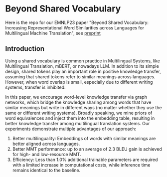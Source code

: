 # Beyond Shared Vocabulary
Here is the repo for our EMNLP23 paper "Beyond Shared Vocabulary: Increasing Representational Word Similarities across Languages for Multilingual Machine Translation", see [preprint](https://arxiv.org/pdf/2305.14189.pdf)


## Introduction
Using a shared vocabulary is common practice in Multilingual Systems, like Multilingual Translation, mBERT, or nowadays LLM. In addition to its simple design, shared tokens play an important role in positive knowledge transfer, assuming that shared tokens refer to similar meanings across languages. However, when word overlap is small, especially due to different writing systems, transfer is inhibited. 

In this paper, we encourage word-level knowledge transfer via graph networks, which bridge the knowledge sharing among words that have similar meanings but write in different ways (no matter whether they use the same or different writing systems). Broadly speaking, we mine priors of word equivalences and inject them into the embedding table, resulting in better knowledge transfer among multilingual translation systems. Our experiments demonstrate multiple advantages of our approach: 
1) Better multilinguality: Embeddings of words with similar meanings are better aligned across languages.
2) Better MMT performance: up to an average of 2.3 BLEU gain is achieved for high- and low-resource MMT.
3) Efficiency: Less than 1.0% additional trainable parameters are required with a limited increase in computational costs, while inference time remains identical to the baseline.

[//]: # (## Requirements)

[//]: # (​```)

[//]: # (git clone git@github.com:research-anonymous/beyond_shared_vocabulary.git)

[//]: # (​```)

[//]: # ()
[//]: # (​```)

[//]: # (cd beyond_shared_vocabulary/fairseq)

[//]: # (​```)

[//]: # ()
[//]: # (​```)

[//]: # (pip install --editable ./)

[//]: # (​```)

[//]: # ()
[//]: # ()
[//]: # (## Experiments)

[//]: # (1&#41; For the experiments on the IWSLT-14 dataset: We provide the script in [iwslt14-30k-graphmerge-hop1.sh]&#40;https://github.com/research-anonymous/beyond_shared_vocabulary/blob/main/iwslt14-30k-graphmerge-hop1.sh&#41;.)

[//]: # (2&#41; For the experiments on the WMT30 dataset: We provide the script in [EC30_128K_graphmerge.sh]&#40;https://github.com/research-anonymous/beyond_shared_vocabulary/blob/main/EC30_128K_graphmerge.sh&#41;. Due to the big scale, we will put the original data and the corresponding data_bin in another place and it will be released soon.)

[//]: # (3&#41; We will also provide the graph-building script to the community for better practice. Now, we provide the pre-built graph in [data_bin]&#40;https://github.com/research-anonymous/beyond_shared_vocabulary/tree/main/iwslt14-30k/alignment_matrix.npz&#41;)

[//]: # ()
[//]: # (## Others)

[//]: # (The current codebase is fine to show the main experiments. A more complete README.md file is on editing. )
